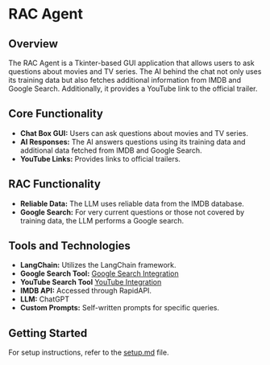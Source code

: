 # RAC Agent

## Overview

The RAC Agent is a Tkinter-based GUI application that allows users to ask questions about movies and TV series. The AI behind the chat not only uses its training data but also fetches additional information from IMDB and Google Search. Additionally, it provides a YouTube link to the official trailer.

## Core Functionality

- **Chat Box GUI:** Users can ask questions about movies and TV series.
- **AI Responses:** The AI answers questions using its training data and additional data fetched from IMDB and Google Search.
- **YouTube Links:** Provides links to official trailers.

## RAC Functionality

- **Reliable Data:** The LLM uses reliable data from the IMDB database.
- **Google Search:** For very current questions or those not covered by training data, the LLM performs a Google search.

## Tools and Technologies

- **LangChain:** Utilizes the LangChain framework.
- **Google Search Tool:** [Google Search Integration](https://python.langchain.com/docs/integrations/tools/google_search/)
- **YouTube Search Tool** [YouTube Integration](https://python.langchain.com/docs/integrations/tools/youtube/)
- **IMDB API:** Accessed through RapidAPI.
- **LLM:** ChatGPT
- **Custom Prompts:** Self-written prompts for specific queries.

## Getting Started

For setup instructions, refer to the [setup.md](../main/docs/setup.md) file.